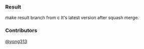 ### Result

make result branch from c
It's latest version after squash merge.

### Contributors

[@yong313](https://github.com/yong313)

